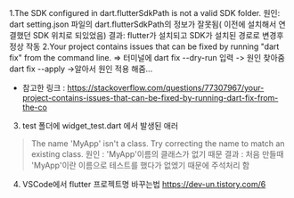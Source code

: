 1.The SDK configured in dart.flutterSdkPath is not a valid SDK folder.
원인: dart setting.json 파일의 dart.flutterSdkPath의 정보가 잘못됨( 이전에 설치해서 연결했던 SDK 위치로 되있었음)
결과: flutter가 설치되고 SDK가 설치된 경로로 변경후 정상 작동
2.Your project contains issues that can be fixed by running "dart fix" from the command line.
=> 터미널에 dart fix --dry-run 입력 -> 원인 찾아줌
dart fix --apply ->알아서 원인 적용 해줌...
* 참고한 링크 : https://stackoverflow.com/questions/77307967/your-project-contains-issues-that-can-be-fixed-by-running-dart-fix-from-the-co
3. test 폴더에 widget_test.dart 에서 발생된 애러 
 > The name 'MyApp' isn't a class. Try correcting the name to match an existing class.
 원인 : 'MyApp'이름의 클래스가 없기 때문
 결과 : 처음 만들때 'MyApp'이란 이름으로 테스트를 했다가 없엤기 때문에 주석처리 함
4. VSCode에서 flutter 프로젝트명 바꾸는법
https://dev-un.tistory.com/6